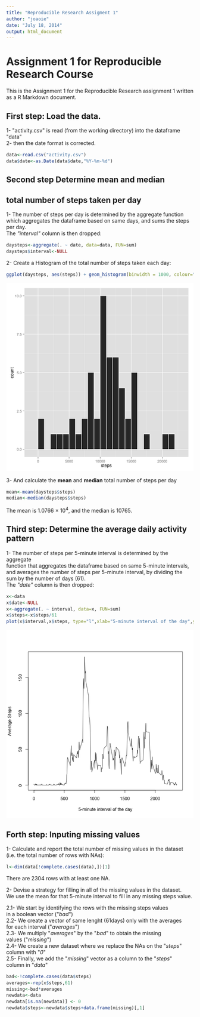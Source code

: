 ```yaml
---
title: "Reproducible Research Assigment 1"
author: "joaoie"
date: "July 18, 2014"
output: html_document
---
```

#  
# Assignment 1 for Reproducible Research Course  

This is the Assignment 1 for the Reproducible Research assignment 1 written as a R Markdown document.


## First step: Load the data.

1- "activity.csv" is read (from the working directory) into the dataframe "data"  
2- then the date format is corrected.  


```r
data<-read.csv("activity.csv")
data$date<-as.Date(data$date,"%Y-%m-%d")
```

## Second step Determine mean and median  
## total number of steps taken per day

1- The number of steps per day is determined by the aggregate function  
which aggregates the dataframe based on same days, and sums the steps per day.  
The *"interval"* column is then dropped:  


```r
daysteps<-aggregate(. ~ date, data=data, FUN=sum)
daysteps$interval<-NULL
```

2- Create a Histogram of the total number of steps taken each day:  
 


```r
ggplot(daysteps, aes(steps)) + geom_histogram(binwidth = 1000, colour="white")
```

![plot of chunk unnamed-chunk-3](figure/unnamed-chunk-3.png) 

3- And calculate the **mean** and **median** total number of steps per day   


```r
mean<-mean(daysteps$steps)
median<-median(daysteps$steps)
```
The mean is 1.0766 &times; 10<sup>4</sup>, and the median is 10765.  

## Third step: Determine the average daily activity pattern  

1- The number of steps per 5-minute interval is determined by the aggregate  
function that aggregates the dataframe based on same 5-minute intervals,  
and averages the number of steps per 5-minute interval, by dividing the  
sum by the number of days (61).   
The *"date"* column is then dropped:


```r
x<-data
x$date<-NULL
x<-aggregate(. ~ interval, data=x, FUN=sum)
x$steps<-x$steps/61
plot(x$interval,x$steps, type="l",xlab="5-minute interval of the day",ylab="Average Steps")
```

![plot of chunk unnamed-chunk-5](figure/unnamed-chunk-5.png) 


## Forth step: Inputing missing values  

1- Calculate and report the total number of missing values in the dataset  
(i.e. the total number of rows with NAs):


```r
l<-dim(data[!complete.cases(data),])[1]
```

There are 2304 rows with at least one NA.  

2- Devise a strategy for filling in all of the missing values in the dataset.  
We use the mean for that 5-minute interval to fill in any missing steps value.  

2.1- We start by identifying the rows with the missing steps values   
  in a boolean vector ("*bad*")  
2.2- We create a vector of same lenght (61days) only with the averages  
  for each interval ("*averages*")  
2.3- We multiply "*averages*" by the "*bad*" to obtain the missing  
  values ("*missing*")  
2.4- We create a new dataset where we replace the NAs on the "*steps*"  
  column with "*0*"  
2.5- Finally, we add the "*missing*" vector as a column to the "*steps*"  
  column in "*data*"  


```r
bad<-!complete.cases(data$steps)
averages<-rep(x$steps,61)
missing<-bad*averages
newdata<-data
newdata[is.na(newdata)] <- 0
newdata$steps<-newdata$steps+data.frame(missing)[,1]
```



